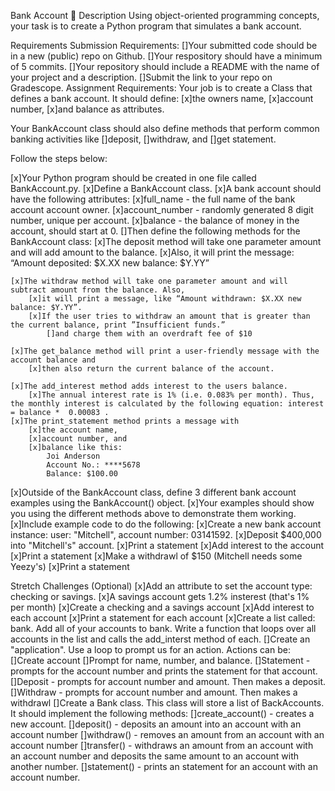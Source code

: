 Bank Account 🏦
Description
Using object-oriented programming concepts, your task is to create a Python program that simulates a bank account.

Requirements
Submission Requirements:
    []Your submitted code should be in a new (public) repo on Github.
    []Your respository should have a minimum of 5 commits.
    []Your repository should include a README with the name of your project and a description.
    []Submit the link to your repo on Gradescope.
Assignment Requirements:
Your job is to create a Class that defines a bank account. It should define:
    [x]the owners name, 
    [x]account number, 
    [x]and balance as attributes.

Your BankAccount class should also define methods that perform common banking activities like 
    []deposit, 
    []withdraw, and 
    []get statement.

Follow the steps below:

[x]Your Python program should be created in one file called BankAccount.py.
    [x]Define a BankAccount class.
[x]A bank account should have the following attributes:
    [x]full_name - the full name of the bank account account owner.
    [x]account_number - randomly generated 8 digit number, unique per account.
    [x]balance - the balance of money in the account, should start at 0.
[]Then define the following methods for the BankAccount class:
    [x]The deposit method will take one parameter amount and will add amount to the balance. 
        [x]Also, it will print the message: “Amount deposited: $X.XX new balance: $Y.YY”

    [x]The withdraw method will take one parameter amount and will subtract amount from the balance. Also, 
        [x]it will print a message, like “Amount withdrawn: $X.XX new balance: $Y.YY”. 
        [x]If the user tries to withdraw an amount that is greater than the current balance, print ”Insufficient funds.” 
            []and charge them with an overdraft fee of $10

    [x]The get_balance method will print a user-friendly message with the account balance and 
        [x]then also return the current balance of the account.

    [x]The add_interest method adds interest to the users balance. 
        [x]The annual interest rate is 1% (i.e. 0.083% per month). Thus, the monthly interest is calculated by the following equation: interest = balance *  0.00083 .
    [x]The print_statement method prints a message with 
        [x]the account name, 
        [x]account number, and 
        [x]balance like this:
            Joi Anderson
            Account No.: ****5678
            Balance: $100.00

[x]Outside of the BankAccount class, define 3 different bank account examples using the BankAccount() object.
    [x]Your examples should show you using the different methods above to demonstrate them working.
[x]Include example code to do the following:
    [x]Create a new bank account instance: user: "Mitchell", account number: 03141592.
    [x]Deposit $400,000 into "Mitchell's" account.
    [x]Print a statement
    [x]Add interest to the account
    [x]Print a statement
    [x]Make a withdrawl of $150 (Mitchell needs some Yeezy's)
    [x]Print a statement

Stretch Challenges (Optional)
[x]Add an attribute to set the account type: checking or savings.
[x]A savings account gets 1.2% insterest (that's 1% per month)
[x]Create a checking and a savings account
[x]Add interest to each account
[x]Print a statement for each account
[x]Create a list called: bank. Add all of your accounts to bank. Write a function that loops over all accounts in the list and calls the add_interst method of each.
[]Create an "application". Use a loop to prompt us for an action. Actions can be:
    []Create account
    []Prompt for name, number, and balance.
    []Statement - prompts for the account number and prints the statement for that account.
    []Deposit - prompts for account number and amount. Then makes a deposit.
    []Withdraw - prompts for account number and amount. Then makes a withdrawl
    []Create a Bank class. This class will store a list of BackAccounts. It should implement the following methods:
    []create_account() - creates a new account.
    []deposit() - deposits an amount into an account with an account number
    []withdraw() - removes an amount from an account with an account number
    []transfer() - withdraws an amount from an account with an account number and deposits the same amount to an account with another number.
    []statement() - prints an statement for an account with an account number.